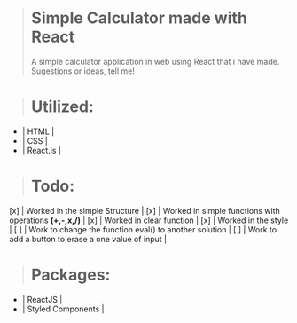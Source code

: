 > # Simple Calculator made with **React**
>
> A simple calculator application in web using React that i have made.
> Sugestions or ideas, tell me!

> # Utilized:

- | HTML |
- | CSS |
- | React.js |

> # Todo:

[x] | Worked in the simple Structure |
[x] | Worked in simple functions with operations **(+,-,x,/)** |
[x] | Worked in clear function |
[x] | Worked in the style |
[ ] | Work to change the function eval() to another solution |
[ ] | Work to add a button to erase a one value of input |

> # Packages:

- | ReactJS |
- | Styled Components |
